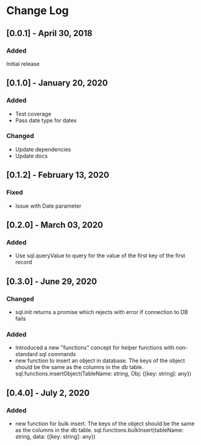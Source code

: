 # Change Log

## [0.0.1] - April 30, 2018

### Added

Initial release

## [0.1.0] - January 20, 2020

### Added

-   Test coverage
-   Pass date type for dates

### Changed

-   Update dependencies
-   Update docs

## [0.1.2] - February 13, 2020

### Fixed

-   Issue with Date parameter

## [0.2.0] - March 03, 2020

### Added

-   Use sql.queryValue to query for the value of the first key of the first record

## [0.3.0] - June 29, 2020

### Changed

-   sql.init returns a promise which rejects with error if connection to DB fails

### Added

-   Introduced a new "functions" concept for helper functions with non-standard sql commands
-   new function to insert an object in database. The keys of the object should be the same as the columns in the db table. sql.functions.insertObject(TableName: string, Obj: {[key: string]: any})

## [0.4.0] - July 2, 2020

### Added

-   new function for bulk insert. The keys of the object should be the same as the columns in the db table. sql.functions.bulkInsert(tableName: string, data: {[key: string]: any})
